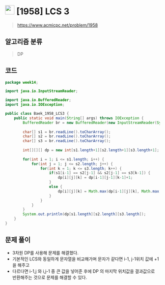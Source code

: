 # <img src="https://d2gd6pc034wcta.cloudfront.net/tier/13.svg" width="30"> [1958] LCS 3
> https://www.acmicpc.net/problem/1958
## 알고리즘 분류
> DP

## 코드
```java
package week14;

import java.io.InputStreamReader;

import java.io.BufferedReader;
import java.io.IOException;

public class Baek_1958_LCS3 {
	public static void main(String[] args) throws IOException {
		BufferedReader br = new BufferedReader(new InputStreamReader(System.in));
		
		char[] s1 = br.readLine().toCharArray();
		char[] s2 = br.readLine().toCharArray();
		char[] s3 = br.readLine().toCharArray();
		
		int[][][] dp = new int[s1.length+1][s2.length+1][s3.length+1];
		
		for(int i = 1; i <= s1.length; i++) {
			for(int j = 1; j <= s2.length; j++) {
				for(int k = 1; k <= s3.length; k++) {
					if(s1[i-1] == s2[j-1] && s2[j-1] == s3[k-1]) {
						dp[i][j][k] = dp[i-1][j-1][k-1]+1;
					}
					else {
						dp[i][j][k] = Math.max(dp[i-1][j][k], Math.max(dp[i][j-1][k],  dp[i][j][k-1]));
					}
				}
			}
		}
		System.out.println(dp[s1.length][s2.length][s3.length]);
	}
}

```

## 문제 풀이
* 3차원 DP를 사용해 문제를 해결했다.
* 기본적인 LCS와 동일하게 문자열을 비교해가며 문자가 같다면 i-1, j-1위치 값에 +1을 해주고
* 다르다면 i-1,j 와 i,j-1 중 큰 값을 넣어준 후에 DP 의 마지막 위치값을 결과값으로 반환해주는 것으로 문제를 해결할 수 있다.
